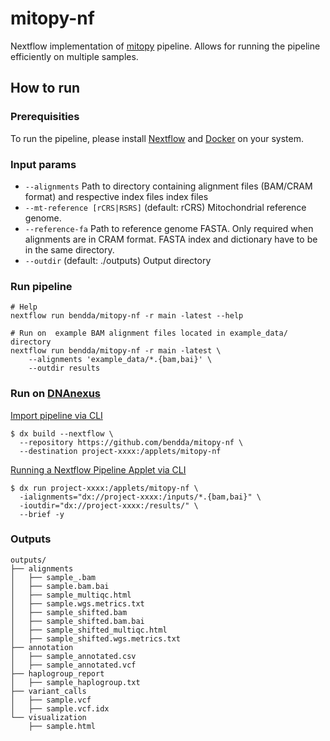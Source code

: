 # mitopy-nf

Nextflow implementation of [mitopy](https://github.com/bendda/mitopy) pipeline. Allows for running the pipeline efficiently on multiple samples.

## How to run

### Prerequisities

To run the pipeline, please install [Nextflow](https://www.nextflow.io/docs/latest/getstarted.html) and [Docker](https://docs.docker.com/get-docker/) on your system.

### Input params

* `--alignments` Path to directory containing alignment files (BAM/CRAM format) and respective index files index files 
* `--mt-reference [rCRS|RSRS]` (default: rCRS) Mitochondrial reference genome.
* `--reference-fa` Path to reference genome FASTA. Only required when alignments are in CRAM format. FASTA index and dictionary have to be in the same directory.
* `--outdir` (default: ./outputs) Output directory 

### Run pipeline

```
# Help
nextflow run bendda/mitopy-nf -r main -latest --help
```
```
# Run on  example BAM alignment files located in example_data/ directory
nextflow run bendda/mitopy-nf -r main -latest \
    --alignments 'example_data/*.{bam,bai}' \
    --outdir results

```

### Run on [DNAnexus](https://documentation.dnanexus.com/user/running-apps-and-workflows/running-nextflow-pipelines)

[Import pipeline via CLI](https://documentation.dnanexus.com/user/running-apps-and-workflows/running-nextflow-pipelines#import-via-cli)

```
$ dx build --nextflow \
  --repository https://github.com/bendda/mitopy-nf \
  --destination project-xxxx:/applets/mitopy-nf
```

[Running a Nextflow Pipeline Applet via CLI](https://documentation.dnanexus.com/user/running-apps-and-workflows/running-nextflow-pipelines#import-via-cli)

```
$ dx run project-xxxx:/applets/mitopy-nf \
  -ialignments="dx://project-xxxx:/inputs/*.{bam,bai}" \
  -ioutdir="dx://project-xxxx:/results/" \
  --brief -y
```

### Outputs 

```
outputs/
├── alignments
│   ├── sample_.bam
│   ├── sample.bam.bai
│   ├── sample_multiqc.html 
│   ├── sample.wgs.metrics.txt
│   ├── sample_shifted.bam
│   ├── sample_shifted.bam.bai
│   ├── sample_shifted_multiqc.html 
│   ├── sample_shifted.wgs.metrics.txt
├── annotation
│   ├── sample_annotated.csv
│   ├── sample_annotated.vcf
├── haplogroup_report
│   ├── sample_haplogroup.txt
├── variant_calls
│   ├── sample.vcf
│   ├── sample.vcf.idx
└── visualization
    ├── sample.html

```